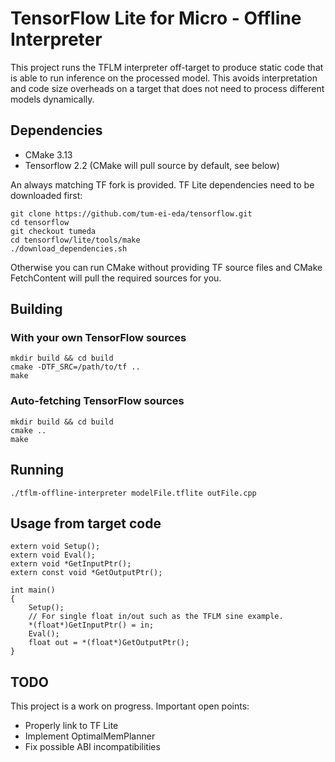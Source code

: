 # TensorFlow Lite for Micro - Offline Interpreter

This project runs the TFLM interpreter off-target to produce static code that is able to run inference on the processed model. This avoids interpretation and code size overheads on a target that does not need to process different models dynamically.

## Dependencies

- CMake 3.13
- Tensorflow 2.2 (CMake will pull source by default, see below)

An always matching TF fork is provided. TF Lite dependencies need to be downloaded first:

    git clone https://github.com/tum-ei-eda/tensorflow.git
    cd tensorflow
    git checkout tumeda
    cd tensorflow/lite/tools/make
    ./download_dependencies.sh

Otherwise you can run CMake without providing TF source files and CMake FetchContent will pull
the required sources for you.

## Building

### With your own TensorFlow sources

    mkdir build && cd build
    cmake -DTF_SRC=/path/to/tf ..
    make

### Auto-fetching TensorFlow sources

    mkdir build && cd build
    cmake ..
    make

## Running

    ./tflm-offline-interpreter modelFile.tflite outFile.cpp

## Usage from target code

    extern void Setup();
    extern void Eval();
    extern void *GetInputPtr();
    extern const void *GetOutputPtr();

    int main()
    {
        Setup();
        // For single float in/out such as the TFLM sine example.
        *(float*)GetInputPtr() = in;
        Eval();
        float out = *(float*)GetOutputPtr();
    }

## TODO

This project is a work on progress. Important open points:

- Properly link to TF Lite
- Implement OptimalMemPlanner
- Fix possible ABI incompatibilities
